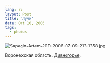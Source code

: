 ```yaml
---
lang: ru
layout: Post
title: 'Лучи'
date: Oct 10, 2006
tags:
  - photos
---
```


![Sapegin-Artem-20D-2006-07-09-213-1358.jpg](photo://756)

Воронежская область. [Дивногорье](http://morning.photos/albums/divnogorie).
